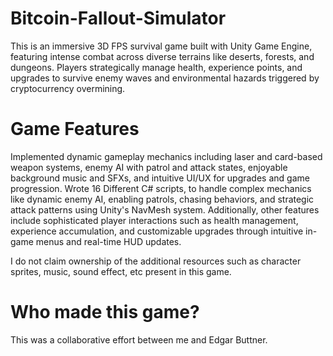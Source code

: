 # Bitcoin-Fallout-Simulator

This is an immersive 3D FPS survival game built with Unity Game Engine, featuring intense combat across diverse terrains like deserts, forests, and dungeons. 
Players strategically manage health, experience points, and upgrades to survive enemy waves and environmental hazards triggered by cryptocurrency overmining. 

# Game Features
Implemented dynamic gameplay mechanics including laser and card-based weapon systems, enemy AI with patrol and attack states, enjoyable background music and SFXs, and intuitive UI/UX for upgrades and game progression. Wrote 16 Different C# scripts, to handle complex mechanics like dynamic enemy AI, enabling patrols, chasing behaviors, and strategic attack patterns using Unity's NavMesh system. Additionally, other features include sophisticated player interactions such as health management, experience accumulation, and customizable upgrades through intuitive in-game menus and real-time HUD updates. 

I do not claim ownership of the additional resources such as character sprites, music, sound effect, etc present in this game.

# Who made this game?
This was a collaborative effort between me and Edgar Buttner.
